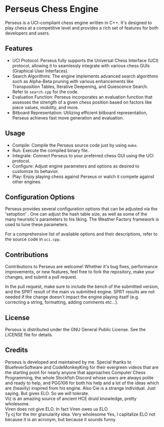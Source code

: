 # Perseus Chess Engine

Perseus is a UCI-compliant chess engine written in C++. It's designed to play chess at a competitive level and provides a rich set of features for both developers and users.

## Features

- UCI Protocol: Perseus fully supports the Universal Chess Interface (UCI) protocol, allowing it to seamlessly integrate with various chess GUIs (Graphical User Interfaces).
- Search Algorithms: The engine implements advanced search algorithms such as Alpha-Beta pruning with various enhancements like Transposition Tables, Iterative Deepening, and Quiescence Search. Refer to `search.cpp` for the code.
- Evaluation Function: Perseus incorporates an evaluation function that assesses the strength of a given chess position based on factors like piece values, mobility, and more.
- Bitboard Representation: Utilizing efficient bitboard representation, Perseus achieves fast move generation and evaluation.

## Usage

- Compile: Compile the Perseus source code just by using `make`.
- Run: Execute the compiled binary file.
- Integrate: Connect Perseus to your preferred chess GUI using the UCI protocol.
- Configure: Adjust engine parameters and options as desired to customize its behavior.
- Play: Enjoy playing chess against Perseus or watch it compete against other engines.

## Configuration Options

Perseus provides several configuration options that can be adjusted via the 'setoption' . One can adjust the hash table size, as well as some of the many heuristic's parameters to his liking. The Weather Factory framework is used to tune these parameters.

For a comprehensive list of available options and their descriptions, refer to the source code in `uci.cpp`.

## Contributions

Contributions to Perseus are welcome! Whether it's bug fixes, performance improvements, or new features, feel free to fork the repository, make your changes, and submit a pull request.

In the pull request, make sure to include the bench of the submitted version, and the SPRT result of the main vs submitted engine. SPRT results are not needed if the change doesn't impact the engine playing itself (e.g. correcting a string, formatting, adding comments etc...).

## License

Perseus is distributed under the GNU General Public License. See the LICENSE file for details.

## Credits

Perseus is developed and maintained by me. Special thanks to BluefeverSoftware and CodeMonkeyKing for their evergreen videos that are the starting point for nearly anyone that approaches Computer Chess Programming, the whole Stockfish Discord whose users are always polite and ready to help, and PGG106 for both his help and a lot of the ideas which are (heavily) inspired from his engine. 
Also Cie is a strange individual. Just saying. But gives ELO. So we will tolerate.  
Viz is an amazing source of ancient HCE druid knowledge, pretty wholesome.  
Viren does not give ELO. In fact Viren owes us ELO.  
Ty cj for the lmr granularity idea. Very wholesome
Yes, I capitalize ELO not because it is an acronym, but because it sounds funny.  
